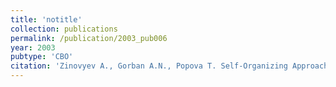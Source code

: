 ```yaml
---
title: 'notitle'
collection: publications
permalink: /publication/2003_pub006
year: 2003
pubtype: 'CBO'
citation: 'Zinovyev A., Gorban A.N., Popova T. Self-Organizing Approach for Automated Gene Identification. 2003. <i>Open Systems and Information Dynamics</i> <b>10</b> (4). p.321-333.'
---
```

